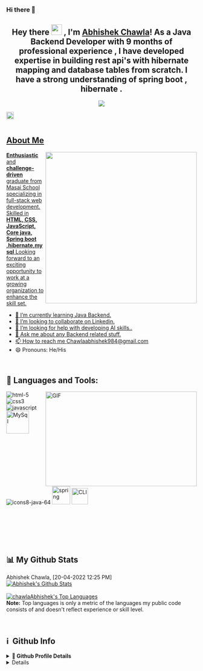 ### Hi there 👋

<!--
chawlaAbhishek/chawlaAbhishek is a ✨ special ✨ repository because its README.md (this file) appears on your GitHub profile.

Here are some ideas to get you started:

- 🔭 I’m currently working on ...
- 🌱 I’m currently learning ...
- 👯 I’m looking to collaborate on ...
- 🤔 I’m looking for help with ...
- 💬 Ask me about ...
- 📫 How to reach me: ...
- 😄 Pronouns: ...
- ⚡ Fun fact: ...
-->
<!-- <img src="https://github-readme-stats.vercel.app/api?username=chawlaAbhishek&&show_icons=true&title_color=ffffff&icon_color=bb2acf&text_color=daf7dc&bg_color=151515">

<img src="https://github-readme-stats.vercel.app/api/top-langs/?username=chawlaAbhishek&layout=compact">

 -->


<h2 align="center">
  Hey there <img src="https://media.giphy.com/media/hvRJCLFzcasrR4ia7z/giphy.gif" width="28"> , I'm <a href="">Abhishek Chawla</a>!
 As a Java Backend Developer with 9 months of professional experience , I have developed expertise in
building rest api's with hibernate mapping and database tables from scratch. I have a strong
understanding of spring boot , hibernate .

   
</h2>

<p align="center">
  <img src="https://readme-typing-svg.herokuapp.com/?lines=Passionate%20Coder;Self%20taught%20Programmer&center=true&width=500&height=50">
</p>



<a href="https://www.linkedin.com/in/chawlaabhishek/">
  <img align="left" alt="Abhishek Chawla LinkedIn Profile" width="20px" src="https://raw.githubusercontent.com/peterthehan/peterthehan/master/assets/linkedin.svg" />
  <!-- <img align='right' src="https://camo.githubusercontent.com/c1dcb74cc1c1835b1d716f5051499a2814c683c806b15f04b0eba492863703e9/68747470733a2f2f63646e2e6472696262626c652e636f6d2f75736572732f3733303730332f73637265656e73686f74732f363538313234332f6176656e746f2e676966" width="400"> -->

<br/>

<br/>


## About Me
<img align='right' src="https://camo.githubusercontent.com/c1dcb74cc1c1835b1d716f5051499a2814c683c806b15f04b0eba492863703e9/68747470733a2f2f63646e2e6472696262626c652e636f6d2f75736572732f3733303730332f73637265656e73686f74732f363538313234332f6176656e746f2e676966" width="400">
<b style="font-weight:bold">Enthusiastic</b> and <b style="font-weight:bold">challenge-driven</b> graduate from Masai School specializing in full-stack web development. Skilled in <b style="font-weight:bold">HTML, CSS, JavaScript, Core java, Spring boot ,hibernate,mysql</b> Looking forward to an exciting opportunity to work at a growing organization to enhance the skill set.


<!-- - 🔭 I’m currently working on FrontEnd Development -->
- 🌱 I’m currently learning Java Backend.
- 👯 I’m looking to collaborate on Linkedin.
- 🤔 I’m looking for help with developing AI skills..
- 💬 Ask me about any Backend related stuff.
- 📫 How to reach me Chawlaabhishek984@gmail.com
- 😄 Pronouns: He/His
<!-- - ⚡ Fun fact: Hot water will turn into ice faster than cold water. -->
 <br>
 
## 🚀 Languages and Tools:
 <img align="right" alt="GIF" clear = "both" src="https://quantumhunts.com/user/assets/images/hero/hiring-manager-quantumhunts.gif" width="400" height="250" />
<p align="left"> 
   <img src="https://img.icons8.com/color/48/000000/html-5.png" alt="html-5"/> 
    <img src="https://img.icons8.com/color/48/000000/css3.png" alt="css3"/>
    <img src="https://img.icons8.com/color/48/000000/javascript.png" alt="javascript"/>
    <img src="https://i.ibb.co/xfHMmbP/icons8-mysql-logo-48.png" alt="MySql"  width="60" height="60"/> 
   <img src="https://i.ibb.co/dP5zfdY/icons8-java-64.png" alt="icons8-java-64" alt="Java"/> 
    <img src="https://i.ibb.co/Jt5kpWr/icons8-spring-logo-48.png" alt="spring" width="48" height="48"/>
     <img src="https://i.ibb.co/pwqXvQc/cli1.png" alt="CLI" width="43" height="43"/>
    
</p>

<br/>
<br/>
<br/>
<br/>
<br/>

## 📊 My Github Stats

Abhishek Chawla, [20-04-2022 12:25 PM]
<br/>
    <a href="https://github.com/iamphenomenal2822/github-readme-stats"><img alt="Abhishek's Github Stats" src="https://github-readme-stats.vercel.app/api?username=chawlaAbhishek&show_icons=true&count_private=true&theme=chartreuse-dark&hide_border=true&bg_color=0D1117" /></a>  
    </br>
  <a href="https://github.com/chawlaAbhishek/github-readme-stats"><img alt="chawlaAbhishek's Top Languages" src="https://github-readme-stats.vercel.app/api/top-langs/?username=chawlaAbhishek&langs_count=8&count_private=true&layout=compact&theme=react&hide_border=true&bg_color=0D1117" /></a>
  <br/>
  <b>Note:</b> Top languages is only a metric of the languages my public code consists of and doesn't reflect experience or skill level.
  
 <br>
 
 <h2>ℹ️ &nbsp;Github Info</h2>
<details> 
  <summary><b>🔎 Github Profile Details</b></summary>
<p align="center"><img height="180em" src="https://github-profile-summary-cards.vercel.app/api/cards/profile-details?username=chawlaAbhishek&theme=github_dark" alt="chawlaAbhishek" align = "center"/></p>
</details>
<details>
<!--  <summary><b>🔥 Github Streaks</b></summary>
<p align="center"><img src="https://github-readme-streak-statskbiswal01s.herokuapp.com/?user=iamphenomenal2822&theme=black-ice&hide_border=true&stroke=0000&background=0D1117&ring=e05397&fire=e05397&currStreakLabel=e05397" alt="iamphenomenal2822" /></p>
</details> -->
<details>
<summary><b>📊 Github Contribution Graph</b></summary>
<p align="center"<a href="#"><img alt="Shivam Swami's Activity Graph" src="https://activity-graph.herokuapp.com/graph?username=chawlaAbhishek&bg_color=0D1117&color=e05397&line=e05397&point=FFFFFF&hide_border=true&" /></a></p>
</details>
<details>   
 <summary><b>🏆 Github Achievements</b></summary>
<p align="center"> <a href="https://github.com/chawlaAbhishek"><img src="https://github-profile-trophy.vercel.app/?username=chawlaAbhishek&margin-w=5&theme=radical" alt="Shivam Swami" /></a></p>
 </details>


 <hr>
